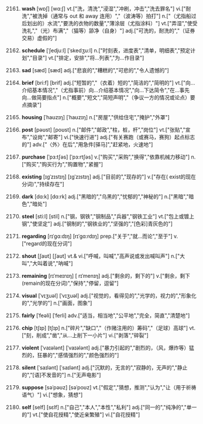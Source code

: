 2161. **wash**
[wɒʃ]  [wɑ:ʃ]
vt.["洗，清洗","浸湿","冲刷，冲击","洗去罪名"]  vi.["耐洗","被洗掉（通常与 out 和 away 连用）","（波涛等）拍打"]  n.["（尤指船过后划出的）水流","要洗的衣物的数量","薄涂层（尤指涂料）"]  vt.["弄湿","使受洗礼","（光）布满","（猫等）舔净（自身）"]  adj.["可洗的，耐洗的","（证券交易）虚假的"]  

2162. **schedule**
[ˈʃedju:l]  [ˈskedʒu:l]
n.["时刻表，进度表","清单，明细表","预定计划","目录"]  vt.["排定，安排","将…列表","为…作目录"]  

2163. **sad**
[sæd]  [sæd]
adj.["悲哀的","糟糕的","可悲的","令人遗憾的"]  

2164. **brief**
[bri:f]  [brif]
adj.["短暂的","（衣着）短的","简洁的","简明的"]  vt.["向…介绍基本情况","（尤指事前）向…介绍基本情况","向…下达简令","在…事先向…做简要指点"]  n.["概要","短文","简短声明","（争议一方的情况或论点）要点摘录"]  

2165. **housing**
[ˈhaʊzɪŋ]  [ˈhaʊzɪŋ]
n.["房屋","供给住宅","掩护","外罩"]  

2166. **post**
[pəʊst]  [poʊst]
n.["邮件","邮政","柱，桩，杆","岗位"]  vt.["张贴","宣布","设岗","邮寄"]  vi.["快速行进"]  adj.["有关赛跑（或赛马，赛狗）起点标志的"]  adv.["〈外〉在后","用急件[驿马]","赶紧地，火速地"]  

2167. **purchase**
[ˈpɜ:tʃəs]  [ˈpɜ:rtʃəs]
v.["购买","采购","换得","依靠机械力移动"]  n.["购买","购买行为","购置物","紧握"]  

2168. **existing**
[ɪgˈzɪstɪŋ]  [ɪɡˈzɪstɪŋ]
adj.["目前的","现存的"]  v.["存在( exist的现在分词)","持续存在"]  

2169. **dark**
[dɑ:k]  [dɑ:rk]
adj.["黑暗的","乌黑的","忧郁的","神秘的"]  n.["黑暗","暗色","暗处"]  

2170. **steel**
[sti:l]  [stil]
n.["钢，钢铁","钢制品","兵器","钢铁工业"]  vt.["包上或镀上钢","使坚定"]  adj.["钢制的","钢铁业的","坚强的","[色彩]青灰色的"]  

2171. **regarding**
[rɪˈgɑ:dɪŋ]  [rɪˈgɑ:rdɪŋ]
prep.["关于","就…而论","至于"]  v.["regard的现在分词"]  

2172. **shout**
[ʃaʊt]  [ʃaʊt]
vt.& vi.["呼喊，叫喊","高声说或发出喊叫声"]  n.["大叫","大叫着说","呐喊"]  

2173. **remaining**
[rɪˈmeɪnɪŋ]  [ rɪˈmenɪŋ]
adj.["剩余的，剩下的"]  v.["剩余，剩下(remain的现在分词)","保持","停留，逗留"]  

2174. **visual**
[ˈvɪʒuəl]  [ˈvɪʒuəl]
adj.["视觉的，看得见的","光学的，视力的","形象化的","光学的"]  n.["画面，图象"]  

2175. **fairly**
[ˈfeəli]  [ˈferli]
adv.["适当，相当地","公平地","完全，简直","清楚地"]  

2176. **chip**
[tʃɪp]  [tʃɪp]
n.["碎片","缺口","（作赌注用的）筹码","（足球）高球"]  vt.["刻，削成","凿","从…上削下一小片"]  vi.["剥落","碎裂"]  

2177. **violent**
[ˈvaɪələnt]  [ˈvaɪələnt]
adj.["暴力引起的","剧烈的，（风，爆炸等）猛烈的，狂暴的","感情强烈的","颜色强烈的"]  

2178. **silent**
[ˈsaɪlənt]  [ˈsaɪlənt]
adj.["沉默的，无言的","寂静的，无声的","静止的","[语]不发音的"]  n.["无声电影"]  

2179. **suppose**
[səˈpəʊz]  [səˈpoʊz]
vt.["假定","猜想，推测","认为","让（用于祈祷语气）"]  vi.["想象，猜想"]  

2180. **self**
[self]  [sɛlf]
n.["自己","本人","本性","私利"]  adj.["同一的","纯净的","单一的"]  vt.["使自花授精","使近亲繁殖"]  vi.["自花授精"]  

